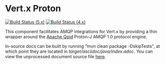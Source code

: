 # Vert.x Proton

[![Build Status (5.x)](https://github.com/vert-x3/vertx-proton/actions/workflows/ci-5.x.yml/badge.svg)](https://github.com/vert-x3/vertx-proton/actions/workflows/ci-5.x.yml)
[![Build Status (4.x)](https://github.com/vert-x3/vertx-proton/actions/workflows/ci-4.x.yml/badge.svg)](https://github.com/vert-x3/vertx-proton/actions/workflows/ci-4.x.yml)

This component facilitates AMQP integrations for Vert.x by providing a thin wrapper around the
[Apache Qpid](http://qpid.apache.org) Proton-J AMQP 1.0 protocol engine.

In-source docs can be built by running "mvn clean package -DskipTests", at which point they are located in _target/asciidoc/java/index.adoc_. You can view the unprocessed document source file [here](src/main/asciidoc/index.adoc).
